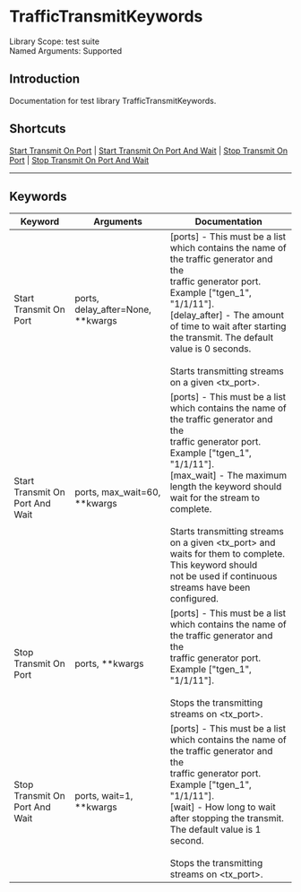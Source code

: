 # TrafficTransmitKeywords
Library Scope: test suite<br>
Named Arguments: Supported

## Introduction
Documentation for test library TrafficTransmitKeywords.

## Shortcuts
[Start Transmit On Port](#Start_Transmit_On_Port) | [Start Transmit On Port And Wait](#Start_Transmit_On_Port_And_Wait) | [Stop Transmit On Port](#Stop_Transmit_On_Port) | [Stop Transmit On Port And Wait](#Stop_Transmit_On_Port_And_Wait)
***

## Keywords
| Keyword | Arguments | Documentation |
|---------|-----------|---------------|
| <a name="Start_Transmit_On_Port"></a>Start Transmit On Port | ports, delay_after=None, **kwargs | [ports] - This must be a list which contains the name of the traffic generator and the<br>          traffic generator port. Example ["tgen_1", "1/1/11"].<br>[delay_after] - The amount of time to wait after starting the transmit. The default<br>                value is 0 seconds.<br><br>Starts transmitting streams on a given <tx_port>. |
| <a name="Start_Transmit_On_Port_And_Wait"></a>Start Transmit On Port And Wait | ports, max_wait=60, **kwargs | [ports] - This must be a list which contains the name of the traffic generator and the<br>          traffic generator port. Example ["tgen_1", "1/1/11"].<br>[max_wait] - The maximum length the keyword should wait for the stream to complete.<br><br>Starts transmitting streams on a given <tx_port> and waits for them to complete. This keyword should<br>not be used if continuous streams have been configured. |
| <a name="Stop_Transmit_On_Port"></a>Stop Transmit On Port | ports, **kwargs | [ports] - This must be a list which contains the name of the traffic generator and the<br>          traffic generator port. Example ["tgen_1", "1/1/11"].<br><br>Stops the transmitting streams on <tx_port>. |
| <a name="Stop_Transmit_On_Port_And_Wait"></a>Stop Transmit On Port And Wait | ports, wait=1, **kwargs | [ports] - This must be a list which contains the name of the traffic generator and the<br>          traffic generator port. Example ["tgen_1", "1/1/11"].<br>[wait] - How long to wait after stopping the transmit. The default value is 1 second.<br><br>Stops the transmitting streams on <tx_port>. |
